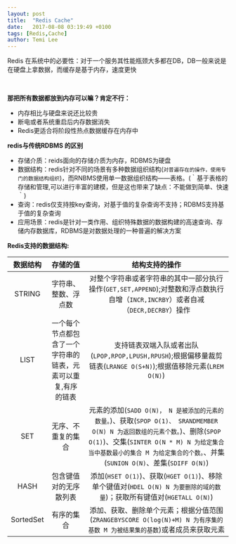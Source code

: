 ```yaml
---
layout: post
title:  "Redis Cache"
date:   2017-08-08 03:19:49 +0100
tags: [Redis,Cache]
author: Temi Lee
---
```


Redis 在系统中的必要性：对于一个服务其性能瓶颈大多都在DB，DB一般来说是在硬盘上拿数据，而缓存是基于内存，速度更快

<br/>

**那把所有数据都放到内存可以嘛？肯定不行：**
- 内存相比与硬盘来说还比较贵
- 断电或者系统重启后内存数据消失
- Redis更适合将阶段性热点数据缓存在内存中

**redis与传统RDBMS 的区别**
- 存储介质：reids面向的存储介质为内存，RDBMS为硬盘
- 数据结构：redis针对不同的场景有多种数据组织结构(`对普遍存在的操作，使用专门的数据结构组织`)，而RNBMS使用单一数据组织结构——表格。(｀基于表格的存储和管理,可以进行丰富的建模，但是这也带来了缺点：不能做到简单、快速｀)
- 查询：redis仅支持按key查询，对基于值的复杂查询不支持；RDBMS支持基于值的复杂查询
- 应用场景：redis是针对一类作用、组织特殊数据的数据构建的高速查询、存储内存数据库，RDBMS是对数据处理的一种普遍的解决方案


**Redis支持的数据结构:**

|数据结构|存储的值|结构支持的操作|
|:-----:|:-----:|:----------:|
|   STRING |字符串、整数、浮点数|对整个字符串或者字符串的其中一部分执行操作(`GET,SET,APPEND`);对整数和浮点数执行自增（`INCR,INCRBY`）或者自减（`DECR,DECRBY`）操作|
|   LIST   |一个每个节点都包含了一个字符串的链表，元素可以重复,有序的链表|支持链表双端入队或者出队(`LPOP,RPOP,LPUSH,RPUSH`);根据偏移量裁剪链表(`LRANGE O(S+N)`);根据值移除元素(`LREM O(N)`)|
|   SET    |无序、不重复的集合| 元素的添加(`SADD O(N)， N 是被添加的元素的数量。`)、获取(`SPOP O(1)、 SRANDMEMBER O(N) N 为返回数组的元素个数。`)、删除(`SPOP O(1)`)、交集(`SINTER O(N * M) N 为给定集合当中基数最小的集合 M 为给定集合的个数。`、并集(`SUNION O(N)`、差集(`SDIFF O(N)`)|
|   HASH    |包含键值对的无序散列表    |添加(`HSET O(1)`)、获取(`HGET O(1)`)、移除单个键值对(`HDEL O(N) N 为要删除的域的数量`)；获取所有键值对(`HGETALL O(N)`)|
|   SortedSet|有序的集合|添加、获取、删除单个元素；根据分值范围(`ZRANGEBYSCORE O(log(N)+M) N 为有序集的基数 M 为被结果集的基数`)或者成员来获取元素|


[1]: /img/blog/redis/redis_sds.png